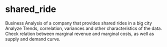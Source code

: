 # shared_ride
Business Analysis of a company that provides shared rides in a big city
Analyze  Trends, correlation, variances and other characteristics of the data.
Check relation between marginal revenue and marginal costs, as well as supply and demand curve.
